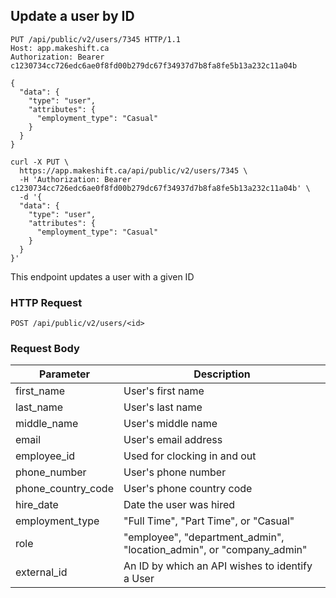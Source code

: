 ## Update a user by ID

```http
PUT /api/public/v2/users/7345 HTTP/1.1
Host: app.makeshift.ca
Authorization: Bearer c1230734cc726edc6ae0f8fd00b279dc67f34937d7b8fa8fe5b13a232c11a04b

{
  "data": {
    "type": "user",
    "attributes": {
      "employment_type": "Casual"
    }
  }
}
```

```shell
curl -X PUT \
  https://app.makeshift.ca/api/public/v2/users/7345 \
  -H 'Authorization: Bearer c1230734cc726edc6ae0f8fd00b279dc67f34937d7b8fa8fe5b13a232c11a04b' \
  -d '{
  "data": {
    "type": "user",
    "attributes": {
      "employment_type": "Casual"
    }
  }
}'
```

This endpoint updates a user with a given ID

### HTTP Request

`POST /api/public/v2/users/<id>`

### Request Body

Parameter          | Description
---------          | -----------
first_name         | User's first name
last_name          | User's last name
middle_name        | User's middle name
email              | User's email address
employee_id        | Used for clocking in and out
phone_number       | User's phone number
phone_country_code | User's phone country code
hire_date          | Date the user was hired
employment_type    | "Full Time", "Part Time", or "Casual"
role               | "employee", "department_admin", "location_admin", or "company_admin"
external_id        | An ID by which an API wishes to identify a User
